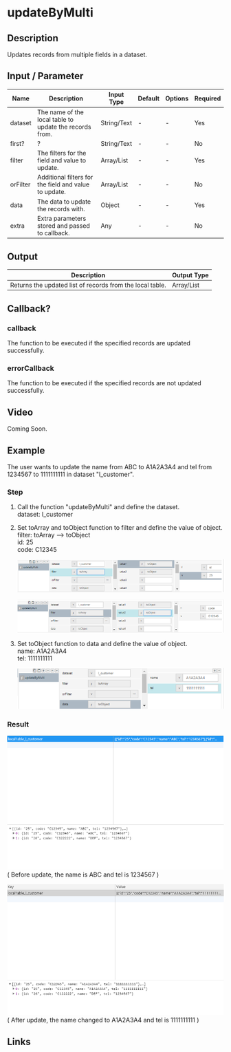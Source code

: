 # updateByMulti

## Description

Updates records from multiple fields in a dataset.

## Input / Parameter

| Name | Description | Input Type | Default | Options | Required |
| ------ | ------ | ------ | ------ | ------ | ------ |
| dataset | The name of the local table to update the records from. | String/Text | - | - | Yes |
| first? | ? | String/Text | - | - | No |
| filter | The filters for the field and value to update. | Array/List | - | - | Yes |
| orFilter | Additional filters for the field and value to update. | Array/List | - | - | No |
| data | The data to update the records with. | Object | - | - | Yes |
| extra | Extra parameters stored and passed to callback. | Any | - | - | No |

## Output

| Description | Output Type |
| ------ | ------ |
| Returns the updated list of records from the local table. | Array/List |

## Callback?

### callback

The function to be executed if the specified records are updated successfully.

### errorCallback

The function to be executed if the specified records are not updated successfully.

## Video

Coming Soon.

<!-- Format: [![Video]({image-path}?raw=true)]({url-link}) -->


## Example


The user wants to update the name from ABC to A1A2A3A4 and tel from 1234567 to 1111111111 in dataset "l_customer".

### Step

1. Call the function "updateByMulti" and define the dataset.
   <br>
   dataset: l_customer<br>
   
2. Set toArray and toObject function to filter and define the             value of object.
   <br> filter: toArray --> toObject<br>
        id: 25<br>
        code: C12345<br>
         
    ![](../../../../document/function/Dataset/updateByMulti/updateByMulti-step-1.png?raw=true)
 
    ![](../../../../document/function/Dataset/updateByMulti/updateByMulti-step-2.png?raw=true)
    
3. Set toObject function to data and define the value of object.
   <br> name: A1A2A3A4<br>
        tel: 1111111111<br>
  
   ![](../../../../document/function/Dataset/updateByMulti/updateByMulti-step-3.png?raw=true)
   
### Result

   ![](../../../../document/function/Dataset/updateByMulti/updateByMulti-result-1.png?raw=true)
   ( Before update, the name is ABC and tel is 1234567 )
   
   ![](../../../../document/function/Dataset/updateByMulti/updateByMulti-result-2.png?raw=true)
   ( After update, the name changed to A1A2A3A4 and tel is 1111111111 )
   


## Links